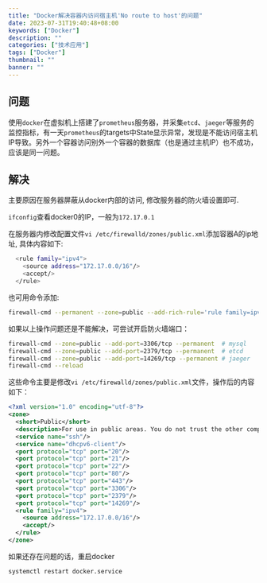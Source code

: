 ```yaml
---
title: "Docker解决容器内访问宿主机'No route to host'的问题"
date: 2023-07-31T19:40:48+08:00
keywords: ["Docker"]
description: ""
categories: ["技术应用"]
tags: ["Docker"]
thumbnail: ""
banner: ""
---
```

## 问题
使用`docker`在虚拟机上搭建了`prometheus`服务器，并采集`etcd`、`jaeger`等服务的监控指标，有一天`prometheus`的targets中State显示异常，发现是不能访问宿主机IP导致。另外一个容器访问别外一个容器的数据库（也是通过主机IP）也不成功，应该是同一问题。
## 解决
主要原因在服务器屏蔽从docker内部的访问, 修改服务器的防火墙设置即可.

`ifconfig`查看docker0的IP，一般为`172.17.0.1`

在服务器内修改配置文件`vi /etc/firewalld/zones/public.xml`添加容器A的ip地址, 具体内容如下:
```bash
  <rule family="ipv4">
    <source address="172.17.0.0/16"/>
    <accept/>
  </rule>
```
也可用命令添加:
```bash
firewall-cmd --permanent --zone=public --add-rich-rule='rule family=ipv4 source address=172.17.0.0/16 accept'
```

如果以上操作问题还是不能解决，可尝试开启防火墙端口：
```bash
firewall-cmd --zone=public --add-port=3306/tcp --permanent  # mysql
firewall-cmd --zone=public --add-port=2379/tcp --permanent  # etcd
firewall-cmd --zone=public --add-port=14269/tcp --permanent # jaeger
firewall-cmd --reload
```
这些命令主要是修改`vi /etc/firewalld/zones/public.xml`文件，操作后的内容如下：
```xml
<?xml version="1.0" encoding="utf-8"?>
<zone>
  <short>Public</short>
  <description>For use in public areas. You do not trust the other computers on networks to not harm your computer. Only selected incoming connections are accepted.</description>
  <service name="ssh"/>
  <service name="dhcpv6-client"/>
  <port protocol="tcp" port="20"/>
  <port protocol="tcp" port="21"/>
  <port protocol="tcp" port="22"/>
  <port protocol="tcp" port="80"/>
  <port protocol="tcp" port="443"/>
  <port protocol="tcp" port="3306"/>
  <port protocol="tcp" port="2379"/>
  <port protocol="tcp" port="14269"/>
  <rule family="ipv4">
    <source address="172.17.0.0/16"/>
    <accept/>
  </rule>
</zone>
```
如果还存在问题的话，重启docker
```bash
systemctl restart docker.service
```